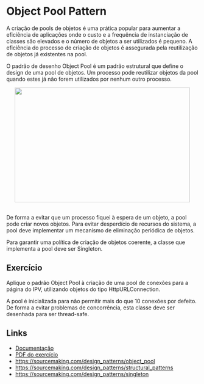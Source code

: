 # Object Pool Pattern

A criação de pools de objetos é uma prática popular para aumentar a eficiência de aplicações onde o custo e a frequência de instanciação de classes são elevados e o número de objetos a ser utilizados é pequeno. A eficiência do processo de criação de objetos é assegurada pela reutilização de objetos já existentes na pool.

O padrão de desenho Object Pool é um padrão estrutural que define o design de uma pool de objetos. Um processo pode reutilizar objetos da pool quando estes já não forem utilizados por nenhum outro processo.

<p align="center">
  <img width="460" height="300" src="https://argon7.github.io/TrabalhosES2/ObjectPoolPattern/resources/objectpool.png">
</p>
<br>
De forma a evitar que um processo fiquei à espera de um objeto, a pool pode criar novos objetos. Para evitar desperdício de recursos do sistema, a pool deve implementar um mecanismo de eliminação periódica de objetos.

Para garantir uma política de criação de objetos coerente, a classe que implementa a pool deve ser Singleton.
## Exercício

Aplique o padrão Object Pool à criação de uma pool de conexões para a página do IPV, utilizando objetos do tipo HttpURLConnection.

A pool é inicializada para não permitir mais do que 10 conexões por defeito. De forma a evitar problemas de concorrência, esta classe deve ser desenhada para ser thread-safe.
## Links

* [Documentação](https://argon7.github.io/TrabalhosES2/ObjectPoolPattern/javadoc/index.html)
* [PDF do exercício](https://argon7.github.io/TrabalhosES2/ObjectPoolPattern/resources/ExObjectPoolPattern.pdf)
* https://sourcemaking.com/design_patterns/object_pool
* https://sourcemaking.com/design_patterns/structural_patterns
* https://sourcemaking.com/design_patterns/singleton

